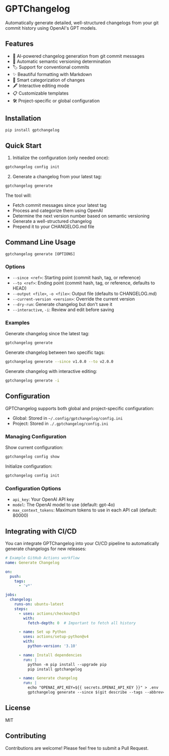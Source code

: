 # GPTChangelog

Automatically generate detailed, well-structured changelogs from your git commit history using OpenAI's GPT models.

## Features

- 🤖 AI-powered changelog generation from git commit messages
- 🔄 Automatic semantic versioning determination
- 🏷️ Support for conventional commits
- ✨ Beautiful formatting with Markdown
- 🧠 Smart categorization of changes
- 🖋️ Interactive editing mode
- 📋 Customizable templates
- 🛠️ Project-specific or global configuration

## Installation

```bash
pip install gptchangelog
```

## Quick Start

1. Initialize the configuration (only needed once):

```bash
gptchangelog config init
```

2. Generate a changelog from your latest tag:

```bash
gptchangelog generate
```

The tool will:
- Fetch commit messages since your latest tag
- Process and categorize them using OpenAI
- Determine the next version number based on semantic versioning
- Generate a well-structured changelog
- Prepend it to your CHANGELOG.md file

## Command Line Usage

```
gptchangelog generate [OPTIONS]
```

### Options

- `--since <ref>`: Starting point (commit hash, tag, or reference)
- `--to <ref>`: Ending point (commit hash, tag, or reference, defaults to HEAD)
- `--output <file>`, `-o <file>`: Output file (defaults to CHANGELOG.md)
- `--current-version <version>`: Override the current version
- `--dry-run`: Generate changelog but don't save it
- `--interactive`, `-i`: Review and edit before saving

### Examples

Generate changelog since the latest tag:
```bash
gptchangelog generate
```

Generate changelog between two specific tags:
```bash
gptchangelog generate --since v1.0.0 --to v2.0.0
```

Generate changelog with interactive editing:
```bash
gptchangelog generate -i
```

## Configuration

GPTChangelog supports both global and project-specific configuration:

- Global: Stored in `~/.config/gptchangelog/config.ini`
- Project: Stored in `./.gptchangelog/config.ini`

### Managing Configuration

Show current configuration:
```bash
gptchangelog config show
```

Initialize configuration:
```bash
gptchangelog config init
```

### Configuration Options

- `api_key`: Your OpenAI API key
- `model`: The OpenAI model to use (default: gpt-4o)
- `max_context_tokens`: Maximum tokens to use in each API call (default: 80000)

## Integrating with CI/CD

You can integrate GPTChangelog into your CI/CD pipeline to automatically generate changelogs for new releases:

```yaml
# Example GitHub Actions workflow
name: Generate Changelog

on:
  push:
    tags:
      - 'v*'

jobs:
  changelog:
    runs-on: ubuntu-latest
    steps:
      - uses: actions/checkout@v3
        with:
          fetch-depth: 0  # Important to fetch all history

      - name: Set up Python
        uses: actions/setup-python@v4
        with:
          python-version: '3.10'

      - name: Install dependencies
        run: |
          python -m pip install --upgrade pip
          pip install gptchangelog

      - name: Generate changelog
        run: |
          echo "OPENAI_API_KEY=${{ secrets.OPENAI_API_KEY }}" > .env
          gptchangelog generate --since $(git describe --tags --abbrev=0 --match "v*" HEAD^) --to ${{ github.ref_name }}
```

## License

MIT

## Contributing

Contributions are welcome! Please feel free to submit a Pull Request.